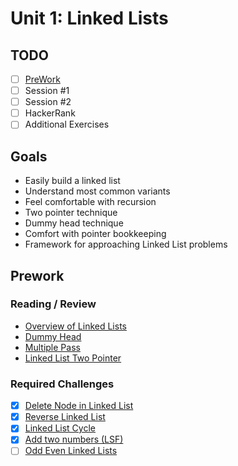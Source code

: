 # Unit 1: Linked Lists
## TODO
- [ ] [PreWork](#PreWork)
- [ ] Session #1
- [ ] Session #2
- [ ] HackerRank
- [ ] Additional Exercises

## Goals
- Easily build a linked list
- Understand most common variants
- Feel comfortable with recursion
- Two pointer technique
- Dummy head technique
- Comfort with pointer bookkeeping
- Framework for approaching Linked List problems

## Prework
### Reading / Review
<ul>
<li><a href="https://guides.codepath.org/compsci/Linked-Lists">Overview of Linked Lists</a></li>
<li><a href="https://guides.codepath.org/compsci/Dummy-Head">Dummy Head</a></li>
<li><a href="https://guides.codepath.org/compsci/Multiple-Pass">Multiple Pass</a></li>
<li><a href="https://guides.codepath.org/compsci/Linked-List-Two-Pointer">Linked List Two Pointer</a></li>
</ul>

### Required Challenges
- [x] <a href="https://leetcode.com/problems/delete-node-in-a-linked-list">Delete Node in Linked List</a></li>
- [x] <a href="https://leetcode.com/problems/reverse-linked-list/">Reverse Linked List</a></li>
- [x] <a href="https://leetcode.com/problems/linked-list-cycle">Linked List Cycle</a></li>
- [x] <a href="https://leetcode.com/problems/add-two-numbers">Add two numbers (LSF)</a></li>
- [ ] <a href="https://leetcode.com/problems/odd-even-linked-list">Odd Even Linked Lists</a></li>
